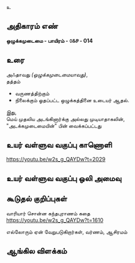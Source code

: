 உ


## அதிகாரம் எண்

**ஒழுக்கமுடைமை - பாயிரம் - ௦௧௪ - 014** 

## உரை

அஃதாவது _(ஒழுக்கமுடைமையாவது)_,  
தத்தம்  
* வருணத்திற்கும்  
* நிலைக்கும்  ஓதப்பட்ட ஒழுக்கத்தினை உடையர் ஆதல்.  

இது,  
மெய் முதலிய அடங்கினார்க்கு அல்லது முடியாதாகலின்,  
"அடக்கமுடைமையின்" பின் வைக்கப்பட்டது


## உயர் வள்ளுவ வகுப்பு காணொளி

https://youtu.be/w2s_g_QAYDw?t=2029

## உயர் வள்ளுவ வகுப்பு ஒலி அமைவு 


## கூடுதல் குறிப்புகள்

வாரியார் சொன்ன கந்தபுராணம் கதை  
https://youtu.be/w2s_g_QAYDw?t=1610

எல்லோரும் ஏன் வேறுபடுகிறார்கள், வர்ணம், ஆசிரமம்  

## ஆங்கில விளக்கம்

